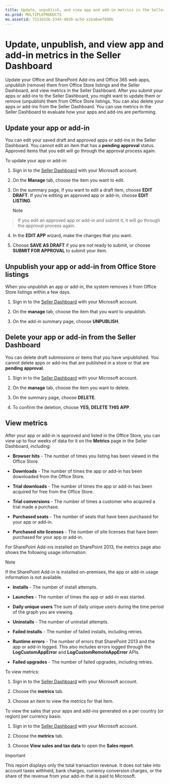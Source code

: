 ```yaml
---
title: Update, unpublish, and view app and add-in metrics in the Seller Dashboard
ms.prod: MULTIPLEPRODUCTS
ms.assetid: 7313d32b-5345-4039-ac5d-a1ba0aef890b
---
```



# Update, unpublish, and view app and add-in metrics in the Seller Dashboard
Update your Office and SharePoint Add-ins and Office 365 web apps, unpublish (remove) them from Office Store listings and the Seller Dashboard, and view metrics in the Seller Dashboard.
After you submit your apps or add-ins to the Seller Dashboard, you might want to update them or remove (unpublish) them from Office Store listings. You can also delete your apps or add-ins from the Seller Dashboard. You can use metrics in the Seller Dashboard to evaluate how your apps and add-ins are performing.
  
    
    


## Update your app or add-in
<a name="BKMK_Edit"> </a>

You can edit your saved draft and approved apps or add-ins in the Seller Dashboard. You cannot edit an item that has a  **pending approval** status. Approved items that you edit will go through the approval process again.
  
    
    
To update your app or add-in:
  
    
    

1. Sign in to the  [Seller Dashboard](http://go.microsoft.com/fwlink/?LinkId=248605) with your Microsoft account.
    
  
2. On the  **Manage** tab, choose the item you want to edit.
    
  
3. On the summary page, if you want to edit a draft item, choose  **EDIT DRAFT**. If you're editing an approved app or add-in, choose  **EDIT LISTING**.
    
    > [!Note]  
> If you edit an approved app or add-in and submit it, it will go through the approval process again. 
4. In the  **EDIT APP** wizard, make the changes that you want.
    
  
5. Choose  **SAVE AS DRAFT** if you are not ready to submit, or choose **SUBMIT FOR APPROVAL** to submit your item.
    
  

## Unpublish your app or add-in from Office Store listings
<a name="BKMK_delist"> </a>

When you unpublish an app or add-in, the system removes it from Office Store listings within a few days.
  
    
    

1. Sign in to the  [Seller Dashboard](http://go.microsoft.com/fwlink/?LinkId=248605) with your Microsoft account.
    
  
2. On the  **manage** tab, choose the item that you want to unpublish.
    
  
3. On the add-in summary page, choose  **UNPUBLISH**.
    
  

## Delete your app or add-in from the Seller Dashboard
<a name="BKMK_delete"> </a>

You can delete draft submissions or items that you have unpublished. You cannot delete apps or add-ins that are published in a store or that are  **pending approval**. 
  
    
    

1. Sign in to the  [Seller Dashboard](http://go.microsoft.com/fwlink/?LinkId=248605) with your Microsoft account.
    
  
2. On the **manage** tab, choose the item you want to delete.
    
  
3. On the summary page, choose  **DELETE**.
    
  
4. To confirm the deletion, choose  **YES, DELETE THIS APP**.
    
  

## View metrics
<a name="BKMK_Metrics"> </a>

After your app or add-in is approved and listed in the Office Store, you can view up to four weeks of data for it on the  **Metrics** page in the Seller Dashboard, including:
  
    
    

-  **Browser hits** - The number of times you listing has been viewed in the Office Store.
    
  
-  **Downloads** - The number of times the app or add-in has been downloaded from the Office Store.
    
  
-  **Trial downloads** - The number of times the app or add-in has been acquired for free from the Office Store.
    
  
-  **Trial conversions** - The number of times a customer who acquired a trial made a purchase.
    
  
-  **Purchased seats** - The number of seats that have been purchased for your app or add-in.
    
  
-  **Purchased site licenses** - The number of site licenses that have been purchased for your app or add-in.
    
  
For SharePoint Add-ins installed on SharePoint 2013, the metrics page also shows the following usage information:
  
    
    

> [!Note]  
> If the SharePoint Add-in is installed on-premises, the app or add-in usage information is not available.
  
    
    


-  **Installs** - The number of install attempts.
    
  
-  **Launches** - The number of times the app or add-in was started.
    
  
-  **Daily unique users** The sum of daily unique users during the time period of the graph you are viewing.
    
  
-  **Uninstalls** - The number of uninstall attempts.
    
  
-  **Failed installs** - The number of failed installs, including retries.
    
  
-  **Runtime errors** - The number of errors that SharePoint 2013 and the app or add-in logged. This also includes errors logged through the **LogCustomAppError** and **LogCustomRemoteAppError** APIs.
    
  
-  **Failed upgrades** - The number of failed upgrades, including retries.
    
  
To view metrics:
  
    
    

1. Sign in to the  [Seller Dashboard](http://go.microsoft.com/fwlink/?LinkId=248605) with your Microsoft account.
    
  
2. Choose the  **metrics** tab.
    
  
3. Choose an item to view the metrics for that item.
    
  
To view the sales that your apps and add-ins generated on a per country (or region) per currency basis:
  
    
    

1. Sign in to the  [Seller Dashboard](http://go.microsoft.com/fwlink/?LinkId=248605) with your Microsoft account.
    
  
2. Choose the  **metrics** tab.
    
  
3. Choose  **View sales and tax data** to open the **Sales report**.
    
  

> [!Important]  
> This report displays only the total transaction revenue. It does not take into account taxes withheld, bank charges, currency conversion charges, or the share of the revenue from your add-in that is paid to Microsoft.
  
    
    


